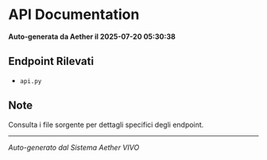# API Documentation

**Auto-generata da Aether il 2025-07-20 05:30:38**

## Endpoint Rilevati

- `api.py`

## Note

Consulta i file sorgente per dettagli specifici degli endpoint.

---
*Auto-generato dal Sistema Aether VIVO*
